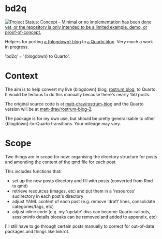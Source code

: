 
# bd2q

<!-- badges: start -->
[![Project Status: Concept – Minimal or no implementation has been done yet, or the repository is only intended to be a limited example, demo, or proof-of-concept.](https://www.repostatus.org/badges/latest/concept.svg)](https://www.repostatus.org/#concept)
<!-- badges: end -->

Helpers for porting [a {blogdown} blog](https://pkgs.rstudio.com/blogdown/) to [a Quarto blog](https://quarto.org/docs/websites/website-blog.html). Very much a work in progress.

'bd2q' = '{blogdown} to Quarto'.

# Context

The aim is to help convert my live {blogdown} blog, [rostrum.blog](https://ww.rostrum.blog), to Quarto. It would be tedious to do this manually because there's nearly 150 posts.

The original source code is at [matt-dray/rostrum-blog](https://github.com/matt-dray/rostrum-blog) and the Quarto version will be at [matt-dray/rostrum-blog-2](https://github.com/matt-dray/rostrum-blog-2). 

The package is for my own use, but should be pretty generalisable to other {blogdown}-to-Quarto transitions. Your mileage may vary.

# Scope

Two things are in scope for now: organising the directory structure for posts and amending the content of the qmd file for each post.

This includes functions that:

* set up the new posts directory and fill with posts (converted from Rmd to qmd)
* retrieve resources (images, etc) and put them in a 'resources' sudirectory in each post's directory
* adjust YAML content of each post (e.g. remove 'draft' lines, consolidate categories/tags, etc)
* adjust inline code (e.g. my 'update' divs can become Quarto callouts, sessioninfo details blocaks can be removed and added to appendix, etc)

I'll still have to go through certain posts manually to correct for out-of-date packages and things like linkrot.
